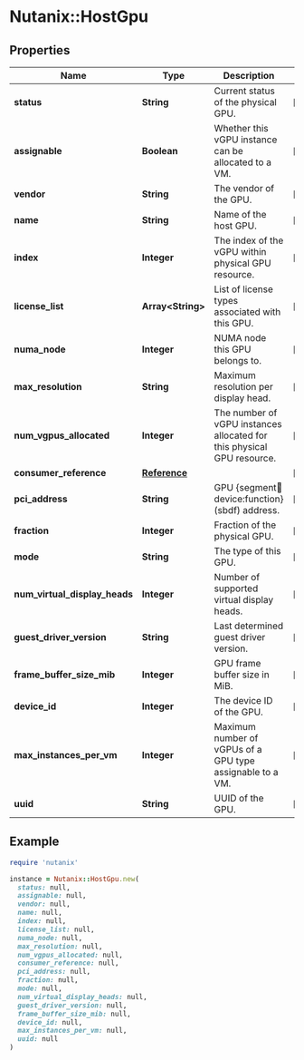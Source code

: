# Nutanix::HostGpu

## Properties

| Name | Type | Description | Notes |
| ---- | ---- | ----------- | ----- |
| **status** | **String** | Current status of the physical GPU. | [optional] |
| **assignable** | **Boolean** | Whether this vGPU instance can be allocated to a VM. | [optional] |
| **vendor** | **String** | The vendor of the GPU. | [optional] |
| **name** | **String** | Name of the host GPU. | [optional] |
| **index** | **Integer** | The index of the vGPU within physical GPU resource. | [optional] |
| **license_list** | **Array&lt;String&gt;** | List of license types associated with this GPU. | [optional] |
| **numa_node** | **Integer** | NUMA node this GPU belongs to. | [optional] |
| **max_resolution** | **String** | Maximum resolution per display head. | [optional] |
| **num_vgpus_allocated** | **Integer** | The number of vGPU instances allocated for this physical GPU resource.  | [optional] |
| **consumer_reference** | [**Reference**](Reference.md) |  | [optional] |
| **pci_address** | **String** | GPU {segment:bus:device:function} (sbdf) address. | [optional] |
| **fraction** | **Integer** | Fraction of the physical GPU. | [optional] |
| **mode** | **String** | The type of this GPU. | [optional] |
| **num_virtual_display_heads** | **Integer** | Number of supported virtual display heads. | [optional] |
| **guest_driver_version** | **String** | Last determined guest driver version. | [optional] |
| **frame_buffer_size_mib** | **Integer** | GPU frame buffer size in MiB. | [optional] |
| **device_id** | **Integer** | The device ID of the GPU. | [optional] |
| **max_instances_per_vm** | **Integer** | Maximum number of vGPUs of a GPU type assignable to a VM. | [optional] |
| **uuid** | **String** | UUID of the GPU. | [optional] |

## Example

```ruby
require 'nutanix'

instance = Nutanix::HostGpu.new(
  status: null,
  assignable: null,
  vendor: null,
  name: null,
  index: null,
  license_list: null,
  numa_node: null,
  max_resolution: null,
  num_vgpus_allocated: null,
  consumer_reference: null,
  pci_address: null,
  fraction: null,
  mode: null,
  num_virtual_display_heads: null,
  guest_driver_version: null,
  frame_buffer_size_mib: null,
  device_id: null,
  max_instances_per_vm: null,
  uuid: null
)
```

